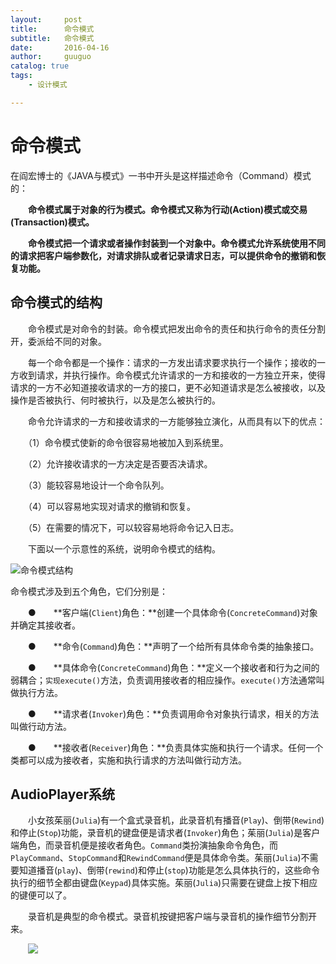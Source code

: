 ```yaml
---
layout:     post
title:      命令模式
subtitle:   命令模式
date:       2016-04-16
author:     guuguo
catalog: true
tags:
    - 设计模式

---
```




# 命令模式

在阎宏博士的《JAVA与模式》一书中开头是这样描述命令（Command）模式的：

　　**命令模式属于对象的行为模式。命令模式又称为行动(Action)模式或交易(Transaction)模式。**

　　**命令模式把一个请求或者操作封装到一个对象中。命令模式允许系统使用不同的请求把客户端参数化，对请求排队或者记录请求日志，可以提供命令的撤销和恢复功能。**

## 命令模式的结构

　　命令模式是对命令的封装。命令模式把发出命令的责任和执行命令的责任分割开，委派给不同的对象。

　　每一个命令都是一个操作：请求的一方发出请求要求执行一个操作；接收的一方收到请求，并执行操作。命令模式允许请求的一方和接收的一方独立开来，使得请求的一方不必知道接收请求的一方的接口，更不必知道请求是怎么被接收，以及操作是否被执行、何时被执行，以及是怎么被执行的。

　　命令允许请求的一方和接收请求的一方能够独立演化，从而具有以下的优点：

　　（1）命令模式使新的命令很容易地被加入到系统里。

　　（2）允许接收请求的一方决定是否要否决请求。

　　（3）能较容易地设计一个命令队列。

　　（4）可以容易地实现对请求的撤销和恢复。

　　（5）在需要的情况下，可以较容易地将命令记入日志。

　　下面以一个示意性的系统，说明命令模式的结构。



![命令模式结构](https://ws2.sinaimg.cn/large/006tNc79ly1g1wci08ivaj30hl06ggm3.jpg)

命令模式涉及到五个角色，它们分别是：

　　●　　**客户端(`Client`)角色：**创建一个具体命令(`ConcreteCommand`)对象并确定其接收者。

　　●　　**命令(`Command`)角色：**声明了一个给所有具体命令类的抽象接口。

　　●　　**具体命令(`ConcreteCommand`)角色：**定义一个接收者和行为之间的弱耦合；`实现execute()`方法，负责调用接收者的相应操作。`execute()`方法通常叫做执行方法。

　　●　　**请求者(`Invoker`)角色：**负责调用命令对象执行请求，相关的方法叫做行动方法。

　　●　　**接收者(`Receiver`)角色：**负责具体实施和执行一个请求。任何一个类都可以成为接收者，实施和执行请求的方法叫做行动方法。

## AudioPlayer系统

　　小女孩茱丽(`Julia`)有一个盒式录音机，此录音机有播音(`Play`)、倒带(`Rewind`)和停止(`Stop`)功能，录音机的键盘便是请求者(`Invoker`)角色；茱丽(`Julia`)是客户端角色，而录音机便是接收者角色。`Command`类扮演抽象命令角色，而`PlayCommand`、`StopCommand`和`RewindCommand`便是具体命令类。茱丽(`Julia`)不需要知道播音(`play`)、倒带(`rewind`)和停止(`stop`)功能是怎么具体执行的，这些命令执行的细节全都由键盘(`Keypad`)具体实施。茱丽(`Julia`)只需要在键盘上按下相应的键便可以了。

　　录音机是典型的命令模式。录音机按键把客户端与录音机的操作细节分割开来。

　　![](https://ws1.sinaimg.cn/large/006tNc79ly1g1wck09xmrj30nc0cfdg5.jpg)
